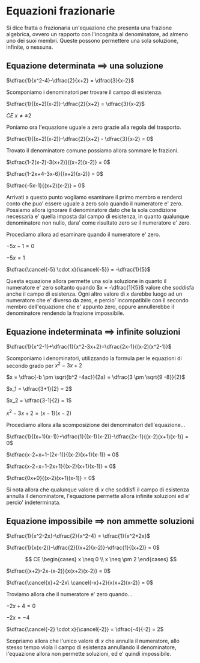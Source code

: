 # Equazioni frazionarie  

Si dice fratta o frazionaria un'equazione che presenta una frazione algebrica, ovvero un rapporto con l'incognita al denominatore, ad almeno uno dei suoi membri. Queste possono permettere una sola soluzione, infinite, o nessuna.  

## Equazione determinata $\implies$ una soluzione
$\dfrac{1}{x^2-4}-\dfrac{2}{x+2} = \dfrac{3}{x-2}$  

Scomponiamo i denominatori per trovare il campo di esistenza.  

$\dfrac{1}{(x+2)(x-2)}-\dfrac{2}{x+2} = \dfrac{3}{x-2}$  

$CE\ x \neq \pm 2$  

Poniamo ora l'equazione uguale a zero grazie alla regola del trasporto.  

$\dfrac{1}{(x+2)(x-2)}-\dfrac{2}{x+2} - \dfrac{3}{x-2} = 0$  

Trovato il denominatore comune possiamo allora sommare le frazioni.  

$\dfrac{1-2(x-2)-3(x+2)}{(x+2)(x-2)} = 0$  

$\dfrac{1-2x+4-3x-6}{(x+2)(x-2)} = 0$  

$\dfrac{-5x-1}{(x+2)(x-2)} = 0$  

Arrivati a questo punto vogliamo esaminare il primo membro e renderci conto che puo' essere uguale a zero solo quando il numeratore e' zero. Possiamo allora ignorare il denominatore dato che la sola condizione necessaria e' quella imposta dal campo di esistenza, in quanto qualunque denominatore non nullo, dara' come risultato zero se il numeratore e' zero.  

Procediamo allora ad esaminare quando il numeratore e' zero.  

$-5x-1 = 0$  

$-5x = 1$  

$\dfrac{\cancel{-5} \cdot x}{\cancel{-5}} = -\dfrac{1}{5}$  

Questa equazione allora permette una sola soluzione in quanto il numeratore e' zero soltanto quando $x = -\dfrac{1}{5}$ valore che soddisfa anche il campo di esistenza. Ogni altro valore di $x$ darebbe luogo ad un numeratore che e' diverso da zero, e percio' incompatibile con il secondo membro dell'equazione che e' appunto zero, oppure annullerebbe il denominatore rendendo la frazione impossibile.  

## Equazione indeterminata $\implies$ infinite soluzioni  

$\dfrac{1}{x^2-1}+\dfrac{1}{x^2-3x+2}=\dfrac{2x-1}{(x-2)(x^2-1)}$  

Scomponiamo i denominatori, utilizzando la formula per le equazioni di secondo grado per $x^2-3x+2$  

$x = \dfrac{-b \pm \sqrt{b^2 -4ac}}{2a} = \dfrac{3 \pm \sqrt{9 -8}}{2}$  

$x_1 = \dfrac{3+1}{2} = 2$  

$x_2 = \dfrac{3-1}{2} = 1$  

$x^2-3x+2 = (x-1)(x-2)$  

Procediamo allora alla scomposizione dei denominatori dell'equazione...  

$\dfrac{1}{(x+1)(x-1)}+\dfrac{1}{(x-1)(x-2)}-\dfrac{2x-1}{(x-2)(x+1)(x-1)} = 0$  

$\dfrac{x-2+x+1-(2x-1)}{(x-2)(x+1)(x-1)} = 0$  

$\dfrac{x-2+x+1-2x+1}{(x-2)(x+1)(x-1)} = 0$  

$\dfrac{0x+0}{(x-2)(x+1)(x-1)} = 0$  

Si nota allora che qualunque valore di $x$ che soddisfi il campo di esistenza annulla il denominatore, l'equazione permette allora infinite soluzioni ed e' percio' indeterminata.   


## Equazione impossibile $\implies$ non ammette soluzioni  

$\dfrac{1}{x^2-2x}-\dfrac{2}{x^2-4} = \dfrac{1}{x^2+2x}$  

$\dfrac{1}{x(x-2)}-\dfrac{2}{(x+2)(x-2)}-\dfrac{1}{(x+2)} = 0$  

$$
CE
\begin{cases}
    x \neq 0 \\
    x \neq \pm 2
\end{cases}
$$  

$\dfrac{(x+2)-2x-(x-2)}{x(x+2)(x-2)} = 0$  

$\dfrac{\cancel{x}+2-2x\ \cancel{-x}+2}{x(x+2)(x-2)} = 0$  

Troviamo allora che il numeratore e' zero quando...  

$-2x+4 = 0$  

$-2x = -4$  

$\dfrac{\cancel{-2} \cdot x}{\cancel{-2}} = \dfrac{-4}{-2} = 2$  

Scopriamo allora che l'unico valore di $x$ che annulla il numeratore, allo stesso tempo viola il campo di esistenza annullando il denominatore, l'equazione allora non permette soluzioni, ed e' quindi impossibile.  